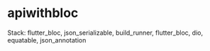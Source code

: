 # apiwithbloc

Stack: flutter_bloc, json_serializable, build_runner, flutter_bloc, dio, equatable, json_annotation
